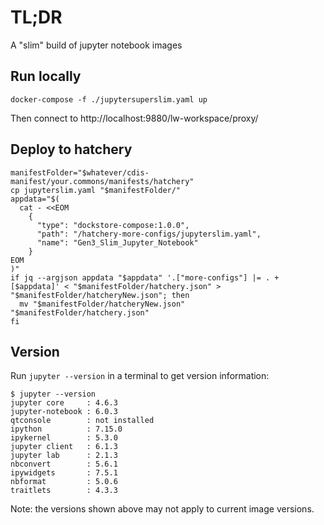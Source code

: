 # TL;DR

A "slim" build of jupyter notebook images

## Run locally

```
docker-compose -f ./jupytersuperslim.yaml up
```

Then connect to http://localhost:9880/lw-workspace/proxy/

## Deploy to hatchery

```
manifestFolder="$whatever/cdis-manifest/your.commons/manifests/hatchery"
cp jupyterslim.yaml "$manifestFolder/"
appdata="$(
  cat - <<EOM
    {
      "type": "dockstore-compose:1.0.0",
      "path": "/hatchery-more-configs/jupyterslim.yaml",
      "name": "Gen3_Slim_Jupyter_Notebook"
    }
EOM
)"
if jq --argjson appdata "$appdata" '.["more-configs"] |= . + [$appdata]' < "$manifestFolder/hatchery.json" > "$manifestFolder/hatcheryNew.json"; then
  mv "$manifestFolder/hatcheryNew.json" "$manifestFolder/hatchery.json"
fi

```

## Version

Run `jupyter --version` in a terminal to get version information:

```
$ jupyter --version
jupyter core     : 4.6.3
jupyter-notebook : 6.0.3
qtconsole        : not installed
ipython          : 7.15.0
ipykernel        : 5.3.0
jupyter client   : 6.1.3
jupyter lab      : 2.1.3
nbconvert        : 5.6.1
ipywidgets       : 7.5.1
nbformat         : 5.0.6
traitlets        : 4.3.3
```

Note: the versions shown above may not apply to current image versions.
